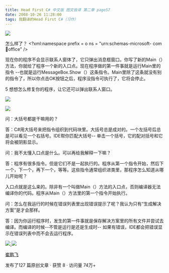 ```yaml
---
title: Head First C# 中文版 图文皆译 第二章 page57
date: 2008-10-26 11:28:00
tags: 我翻译的Head First C#（习作）
---
```

![](https://p-blog.csdn.net/images/p_blog_csdn_net/cuipengfei1/EntryImages/20081026/%E6%88%AA%E5%9B%BE00.jpg)

怎么样了？  <?xml:namespace prefix = o ns = "urn:schemas-microsoft-
com:office:office" />

现在你的程序不会显示联系人窗体了，它只弹出消息框窗口。你写了新的Main（）方法，你就给了程序一个新的入口点。现在程序做的第一件事就是运行Main里的指令
--也就是运行MessageBox.Show（）这条指令。Main里除了这条就没有别的指令了，所以你点击OK按钮之后，程序没指令可执行了，它将会停止。

5  想想怎么修复你的程序，让它还可以弹出联系人窗口。

![](https://p-blog.csdn.net/images/p_blog_csdn_net/cuipengfei1/EntryImages/20081026/%E6%88%AA%E5%9B%BE01.jpg)

![](https://p-blog.csdn.net/images/p_blog_csdn_net/cuipengfei1/EntryImages/20081026/%E6%88%AA%E5%9B%BE02.jpg)

问：大括号都是干嘛用的？

答：C#用大括号来把指令组织到代码块里。大括号总是成对的。一个左括号后总是可以看见一个右括号。IDE帮你匹配大括号--
单击一个括号，它的配对括号和它将会被阴影显示。

问：我不太懂入口点是什么。可以再给我解释一下嘛？

答：程序有很多指令。但是它们不是一起执行的。程序从第一个指令开始，然后下一个，下一个，再下一个，等等。这些指令通常组织进类里，那程序怎么知道从哪儿开始呢？

入口点就是这么来的。除非有一个叫做Main（）方法的入口点，否则编译器无法编译你的代码。程序从Main（）方法里的第一个指令开始执行。

问：怎么在我运行的时候在错误列表里出现错误提示了呢？我认为只有“生成解决方案”是才会那样。

答：因为你运行程序时，发生的第一件事就是保存解决方案里的所有文件并尝试去编译。而编译的时候--不管是运行是还是生成时--
如果有错误，IDE都会把错误显示在错误列表中而不会去运行程序。



[ ![](https://profile.csdnimg.cn/5/2/5/3_cuipengfei1)
![](https://g.csdnimg.cn/static/user-reg-year/1x/11.png)
](https://blog.csdn.net/cuipengfei1)

[ 崔鹏飞 ](https://blog.csdn.net/cuipengfei1)

发布了127 篇原创文章  ·  获赞 8  ·  访问量 74万+


